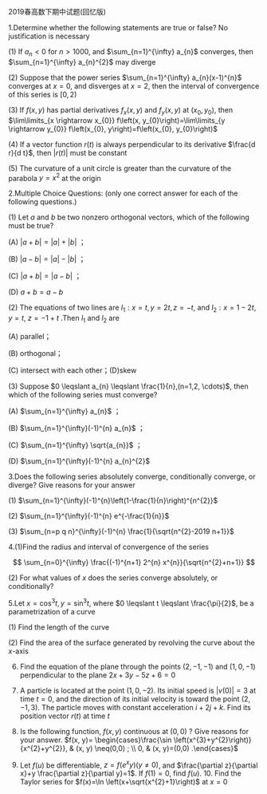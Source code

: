 2019春高数下期中试题(回忆版)

1.Determine whether the following statements are true or false? No justification is necessary

(1) If $a_{n}<0$ for $n>1000$, and $\sum_{n=1}^{\infty} a_{n}$ converges, then $\sum_{n=1}^{\infty} a_{n}^{2}$ may diverge

(2) Suppose that the power series $\sum_{n=1}^{\infty} a_{n}(x-1)^{n}$ converges at $x=0$, and disverges at $x=2$,  then the interval of convergence of this series is $[0,2)$

(3) If $f(x, y)$ has partial derivatives $f_{x}(x, y)$ and $f_{y}(x, y)$ at $\left(x_{0}, y_{0}\right)$, then $\lim\limits_{x \rightarrow x_{0}} f\left(x, y_{0}\right)=\lim\limits_{y \rightarrow y_{0}} f\left(x_{0}, y\right)=f\left(x_{0}, y_{0}\right)$

(4) If a vector function $r(t)$ is always perpendicular to its derivative $\frac{d r}{d t}$, then $|r(t)|$ must be constant

(5) The curvature of a unit circle is greater than the curvature of the parabola $y=x^{2}$ at the origin

2.Multiple Choice Questions: (only one correct answer for each of the following questions.)

(1) Let $a$ and $b$ be two nonzero orthogonal vectors, which of the following must be true?

(A) $|a+b|=|a|+|b|$ ；

(B) $|a-b|=|a|-|b|$ ；

(C) $|a+b|=|a-b|$ ；

(D) $a+b=a-b$

(2) The equations of two lines are $l_{1}: x=t, y=2 t, z=-t$, and $l_{2}: x=1-2 t, y=t$,  $z=-1+t$ .Then $l_{1}$ and $l_{2}$ are

(A) parallel；

(B) orthogonal；

(C) intersect with each other；(D)skew

(3) Suppose $0 \leqslant a_{n} \leqslant \frac{1}{n},(n=1,2, \cdots)$, then which of the following series must converge?

(A) $\sum_{n=1}^{\infty} a_{n}$ ；

(B) $\sum_{n=1}^{\infty}(-1)^{n} a_{n}$ ；

(C) $\sum_{n=1}^{\infty} \sqrt{a_{n}}$ ；

(D) $\sum_{n=1}^{\infty}(-1)^{n} a_{n}^{2}$

3.Does the following series absolutely converge, conditionally converge, or diverge? Give reasons for your answer

(1) $\sum_{n=1}^{\infty}(-1)^{n}\left(1-\frac{1}{n}\right)^{n^{2}}$

(2) $\sum_{n=1}^{\infty}(-1)^{n} e^{-\frac{1}{n}}$

(3) $\sum_{n=p q n}^{\infty}(-1)^{n} \frac{1}{\sqrt{n^{2}-2019 n+1}}$

4.(1)Find the radius and interval of convergence of the series

$$
\sum_{n=0}^{\infty} \frac{(-1)^{n+1} 2^{n} x^{n}}{\sqrt{n^{2}+n+1}}
$$

(2) For what values of $x$ does the series converge absolutely, or conditionally?

5.Let $x=\cos ^{3} t, y=\sin ^{3} t$, where $0 \leqslant t \leqslant \frac{\pi}{2}$, be a parametrization of a curve

(1) Find the length of the curve

(2) Find the area of the surface generated by revolving the curve about the $x$-axis

6. Find the equation of the plane through the points $(2,-1,-1)$ and $(1,0,-1)$ perpendicular to the plane $2 x+3 y-5 z+6=0$

7. A particle is located at the point $(1,0,-2)$. Its initial speed is $|v(0)|=3$ at time $t=0$, and the direction of its initial velocity is toward the point $(2,-1,3)$. The particle moves with constant acceleration $i+2 j+k$. Find its position vector $r(t)$ at time $t$

8. Is the following function, $f(x, y)$ continuous at $(0,0)$ ? Give reasons for your answer. $f(x, y)= \begin{cases}\frac{\sin \left(x^{3}+y^{2}\right)}{x^{2}+y^{2}}, & (x, y) \neq(0,0) ; \\ 0, & (x, y)=(0,0) .\end{cases}$

9. Let $f(u)$ be differentiable, $z=f\left(e^{x} y\right)(y \neq 0)$, and $\frac{\partial z}{\partial x}+y \frac{\partial z}{\partial y}=1$. If $f(1)=0$, find $f(u)$. 10. Find the Taylor series for $f(x)=\ln \left(x+\sqrt{x^{2}+1}\right)$ at $x=0$


